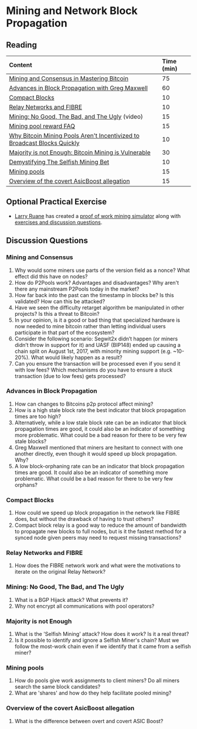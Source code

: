 # Mining and Network Block Propagation

## Reading

| Content | Time \(min\) |
| :--- | :--- |
| [Mining and Consensus in Mastering Bitcoin](https://github.com/bitcoinbook/bitcoinbook/blob/f8b883dcd4e3d1b9adf40fed59b7e898fbd9241f/ch10.asciidoc) | 75 |
| [Advances in Block Propagation with Greg Maxwell](https://btctranscripts.com/greg-maxwell/gmaxwell-2017-11-27-advances-in-block-propagation/) | 60 |
| [Compact Blocks](https://bitcoincore.org/en/2016/06/07/compact-blocks-faq/) | 10 |
| [Relay Networks and FIBRE](https://bluematt.bitcoin.ninja/2016/07/07/relay-networks/) | 10 |
| [Mining: No Good, The Bad, and The Ugly](https://www.youtube.com/watch?v=k_z-FBAil6k) \(video\) | 15 |
| [Mining pool reward FAQ](https://en.bitcoin.it/wiki/Mining_pool_reward_FAQ) | 15 |
| [Why Bitcoin Mining Pools Aren't Incentivized to Broadcast Blocks Quickly](https://bitcoinmagazine.com/articles/why-bitcoin-mining-pools-aren-t-incentivized-to-broadcast-blocks-quickly-1475249510/) | 10 |
| [Majority is not Enough: Bitcoin Mining is Vulnerable](https://www.cs.cornell.edu/~ie53/publications/btcProcFC.pdf) | 30 |
| [Demystifying The Selfish Mining Bet](https://eklitzke.org/demystifying-the-selfish-mining-bet) | 10 |
| [Mining pools](https://en.wikipedia.org/wiki/Mining_pool) | 15 |
| [Overview of the covert AsicBoost allegation](https://blog.bitmex.com/an-overview-of-the-covert-asicboost-allegation-2/) | 15 |

## Optional Practical Exercise

- [Larry Ruane](https://github.com/LarryRuane) has created a [proof of work mining simulator](https://github.com/LarryRuane/minesim) along with [exercises and discussion questions](https://github.com/LarryRuane/minesim#exercises-discussion-questions).

## Discussion Questions

### Mining and Consensus

1. Why would some miners use parts of the version field as a nonce? What effect did this have on nodes?
2. How do P2Pools work? Advantages and disadvantages? Why aren't there any mainstream P2Pools today in the market?
3. How far back into the past can the timestamp in blocks be? Is this validated? How can this be attacked?
4. Have we seen the difficulty retarget algorithm be manipulated in other projects? Is this a threat to Bitcoin?
5. In your opinion, is it a good or bad thing that specialized hardware is now needed to mine bitcoin rather than letting individual users participate in that part of the ecosystem?
6. Consider the following scenario: Segwit2x didn’t happen \(or miners didn’t throw in support for it\) and UASF \(BIP148\) ended up causing a chain split on August 1st, 2017, with minority mining support \(e.g. ~10-20%\). What would likely happen as a result?
7. Can you ensure the transaction will be processed even if you send it with low fees? Which mechanisms do you have to ensure a stuck transaction (due to low fees) gets processed?

### Advances in Block Propagation

1. How can changes to Bitcoins p2p protocol affect mining?
1. How is a high stale block rate the best indicator that block propagation times are too high?
1. Alternatively, while a low stale block rate can be an indicator that block propagation times are good, it could also be an indicator of something more problematic. What could be a bad reason for there to be very few stale blocks?
1. Greg Maxwell mentioned that miners are hesitant to connect with one another directly, even though it would speed up block propagation. Why?
1. A low block-orphaning rate can be an indicator that block propagation times are good. It could also be an indicator of something more problematic. What could be a bad reason for there to be very few orphans?

### Compact Blocks

1. How could we speed up block propagation in the network like FIBRE does, but without the drawback of having to trust others?
2. Compact block relay is a good way to reduce the amount of bandwidth to propagate new blocks to full nodes, but is it the fastest method for a synced node given peers may need to request missing transactions?

### Relay Networks and FIBRE

1. How does the FIBRE network work and what were the motivations to iterate on the original Relay Network?

### Mining: No Good, The Bad, and The Ugly

1. What is a BGP Hijack attack? What prevents it? 
2. Why not encrypt all communications with pool operators?

### Majority is not Enough

1. What is the 'Selfish Mining' attack? How does it work? Is it a real threat?
2. Is it possible to identify and ignore a Selfish Miner's chain? Must we follow the most-work chain even if we identify that it came from a selfish miner?

### Mining pools

1. How do pools give work assignments to client miners? Do all miners search the same block candidates?
2. What are 'shares' and how do they help facilitate pooled mining?

### Overview of the covert AsicBoost allegation

1. What is the difference between overt and covert ASIC Boost?
